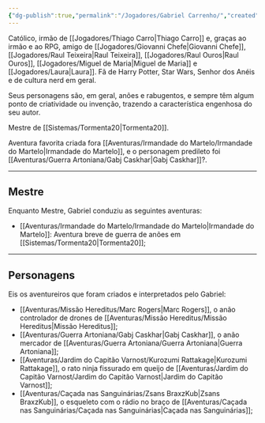 ```yaml
---
{"dg-publish":true,"permalink":"/Jogadores/Gabriel Carrenho/","created":"2025-10-13T17:42:06.572-03:00"}
---
```


Católico, irmão de [[Jogadores/Thiago Carro\|Thiago Carro]] e, graças ao irmão e ao RPG, amigo de [[Jogadores/Giovanni Chefe\|Giovanni Chefe]], [[Jogadores/Raul Teixeira\|Raul Teixeira]], [[Jogadores/Raul Ouros\|Raul Ouros]], [[Jogadores/Miguel de Maria\|Miguel de Maria]] e [[Jogadores/Laura\|Laura]].
Fã de Harry Potter, Star Wars, Senhor dos Anéis e de cultura nerd em geral.

Seus personagens são, em geral, anões e rabugentos, e sempre têm algum ponto de criatividade ou invenção, trazendo a característica engenhosa do seu autor.

Mestre de [[Sistemas/Tormenta20\|Tormenta20]].

Aventura favorita criada fora [[Aventuras/Irmandade do Martelo/Irmandade do Martelo\|Irmandade do Martelo]], e o personagem predileto foi [[Aventuras/Guerra Artoniana/Gabj Caskhar\|Gabj Caskhar]]?.

---
## Mestre
Enquanto Mestre, Gabriel conduziu as seguintes aventuras:
- [[Aventuras/Irmandade do Martelo/Irmandade do Martelo\|Irmandade do Martelo]]: Aventura breve de guerra de anões em [[Sistemas/Tormenta20\|Tormenta20]];

---
## Personagens
Eis os aventureiros que foram criados e interpretados pelo Gabriel:
- [[Aventuras/Missão Hereditus/Marc Rogers\|Marc Rogers]], o anão controlador de drones de [[Aventuras/Missão Hereditus/Missão Hereditus\|Missão Hereditus]];
- [[Aventuras/Guerra Artoniana/Gabj Caskhar\|Gabj Caskhar]], o anão mercador de [[Aventuras/Guerra Artoniana/Guerra Artoniana\|Guerra Artoniana]];
- [[Aventuras/Jardim do Capitão Varnost/Kurozumi Rattakage\|Kurozumi Rattakage]], o rato ninja fissurado em queijo de [[Aventuras/Jardim do Capitão Varnost/Jardim do Capitão Varnost\|Jardim do Capitão Varnost]];
- [[Aventuras/Caçada nas Sanguinárias/Zsans BraxzKub\|Zsans BraxzKub]], o esqueleto com o rádio no braço de [[Aventuras/Caçada nas Sanguinárias/Caçada nas Sanguinárias\|Caçada nas Sanguinárias]];